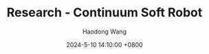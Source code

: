 ---
title: Research - Continuum Soft Robot 
author: Haodong Wang
date: 2024-5-10 14:10:00 +0800
categories: [Research,Continuum Robot]
tags: [ESP32, C++, Soft Robotics]
render_with_liquid: false
image:
  path: /project_images/Continuum_Robot.jpg
  alt: Continuum Soft Robot
---